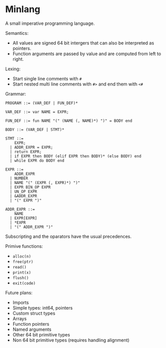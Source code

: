 # Minlang
A small imperative programming language.

Semantics:
- All values are signed 64 bit intergers that can also be interpreted as pointers.
- Function arguments are passed by value and are computed from left to right.

Lexing:
- Start single line comments with `#`
- Start nested multi line comments with `#>` and end them with `<#` 

Grammar:

```
PROGRAM ::= (VAR_DEF | FUN_DEF)*

VAR_DEF ::= var NAME = EXPR;

FUN_DEF ::= fun NAME "(" (NAME (, NAME)*) ")" = BODY end

BODY ::= (VAR_DEF | STMT)*

STMT ::=
    EXPR;
  | ADDR_EXPR = EXPR;
  | return EXPR;
  | if EXPR then BODY (elif EXPR then BODY)* (else BODY) end
  | while EXPR do BODY end

EXPR ::=
    ADDR_EXPR
  | NUMBER
  | NAME "(" (EXPR (, EXPR)*) ")"
  | EXPR BIN_OP EXPR
  | UN_OP EXPR
  | &ADDR_EXPR
  | "(" EXPR ")"

ADDR_EXPR ::=
    NAME
  | EXPR[EXPR]
  | *EXPR
  | "(" ADDR_EXPR ")"
```

Subscripting and the oparators have the usual precedences.

Primive functions:
- `alloc(n)`
- `free(ptr)`
- `read()`
- `print(x)`
- `flush()`
- `exit(code)`

Future plans:
- Imports
- Simple types: int64, pointers
- Custom struct types
- Arrays
- Function pointers
- Named arguments
- Other 64 bit primitive types
- Non 64 bit primitive types (requires handling alignment)
